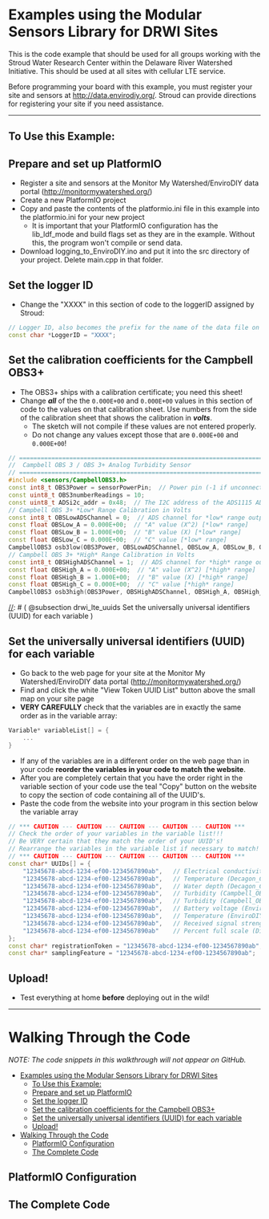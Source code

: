 [//]: # ( @page example_drwi_lte DRWI CitSci LTE Sites )
# Examples using the Modular Sensors Library for DRWI Sites

This is the code example that should be used for all groups working with the Stroud Water Research Center within the Delaware River Watershed Initiative.
This should be used at all sites with cellular LTE service.

Before programming your board with this example, you must register your site and sensors at http://data.envirodiy.org/.
Stroud can provide directions for registering your site if you need assistance.

_______

[//]: # ( @section drwi_lte_using To Use this Example: )
## To Use this Example:

[//]: # ( @subsection drwi_lte_pio Prepare and set up PlatformIO )
## Prepare and set up PlatformIO
- Register a site and sensors at the Monitor My Watershed/EnviroDIY data portal (http://monitormywatershed.org/)
- Create a new PlatformIO project
- Copy and paste the contents of the platformio.ini file in this example into the platformio.ini for your new project
    - It is important that your PlatformIO configuration has the lib_ldf_mode and build flags set as they are in the example.
Without this, the program won't compile or send data.
- Download logging_to_EnviroDIY.ino and put it into the src directory of your project.
Delete main.cpp in that folder.

[//]: # ( @subsection drwi_lte_logger_id Set the logger ID )
## Set the logger ID
- Change the "XXXX" in this section of code to the loggerID assigned by Stroud:

```cpp
// Logger ID, also becomes the prefix for the name of the data file on SD card
const char *LoggerID = "XXXX";
```

[//]: # ( @subsection drwi_lte_obs3_calibration Set the calibration coefficients for the Campbell OBS3+ )
## Set the calibration coefficients for the Campbell OBS3+
- The OBS3+ ships with a calibration certificate; you need this sheet!
- Change _**all**_ of the the `0.000E+00` and `0.000E+00` values in this section of code to the values on that calibration sheet.
Use numbers from the side of the calibration sheet that shows the calibration in _**volts**_.
    - The sketch will not compile if these values are not entered properly.
    - Do not change any values except those that are `0.000E+00` and `0.000E+00`!

```cpp
// ==========================================================================
//  Campbell OBS 3 / OBS 3+ Analog Turbidity Sensor
// ==========================================================================
#include <sensors/CampbellOBS3.h>
const int8_t OBS3Power = sensorPowerPin;  // Power pin (-1 if unconnected)
const uint8_t OBS3numberReadings = 10;
const uint8_t ADSi2c_addr = 0x48;  // The I2C address of the ADS1115 ADC
// Campbell OBS 3+ *Low* Range Calibration in Volts
const int8_t OBSLowADSChannel = 0;  // ADS channel for *low* range output
const float OBSLow_A = 0.000E+00;  // "A" value (X^2) [*low* range]
const float OBSLow_B = 1.000E+00;  // "B" value (X) [*low* range]
const float OBSLow_C = 0.000E+00;  // "C" value [*low* range]
CampbellOBS3 osb3low(OBS3Power, OBSLowADSChannel, OBSLow_A, OBSLow_B, OBSLow_C, ADSi2c_addr, OBS3numberReadings);
// Campbell OBS 3+ *High* Range Calibration in Volts
const int8_t OBSHighADSChannel = 1;  // ADS channel for *high* range output
const float OBSHigh_A = 0.000E+00;  // "A" value (X^2) [*high* range]
const float OBSHigh_B = 1.000E+00;  // "B" value (X) [*high* range]
const float OBSHigh_C = 0.000E+00;  // "C" value [*high* range]
CampbellOBS3 osb3high(OBS3Power, OBSHighADSChannel, OBSHigh_A, OBSHigh_B, OBSHigh_C, ADSi2c_addr, OBS3numberReadings);
```

[//]: # ( @subsection drwi_lte_uuids Set the universally universal identifiers (UUID) for each variable )
## Set the universally universal identifiers (UUID) for each variable
- Go back to the web page for your site at the Monitor My Watershed/EnviroDIY data portal (http://monitormywatershed.org/)
- Find and click the white "View Token UUID List" button above the small map on your site page
- **VERY CAREFULLY** check that the variables are in exactly the same order as in the variable array:

```cpp
Variable* variableList[] = {
    ...
}
```

- If any of the variables are in a different order on the web page than in your code **reorder the variables in your code to match the website**.
- After you are completely certain that you have the order right in the variable section of your code use the teal "Copy" button on the website to copy the section of code containing all of the UUID's.
- Paste the code from the website into your program in this section below the variable array

```cpp
// *** CAUTION --- CAUTION --- CAUTION --- CAUTION --- CAUTION ***
// Check the order of your variables in the variable list!!!
// Be VERY certain that they match the order of your UUID's!
// Rearrange the variables in the variable list if necessary to match!
// *** CAUTION --- CAUTION --- CAUTION --- CAUTION --- CAUTION ***
const char* UUIDs[] = {
    "12345678-abcd-1234-ef00-1234567890ab",   // Electrical conductivity (Decagon_CTD-10_Cond)
    "12345678-abcd-1234-ef00-1234567890ab",   // Temperature (Decagon_CTD-10_Temp)
    "12345678-abcd-1234-ef00-1234567890ab",   // Water depth (Decagon_CTD-10_Depth)
    "12345678-abcd-1234-ef00-1234567890ab",   // Turbidity (Campbell_OBS3_Turb)
    "12345678-abcd-1234-ef00-1234567890ab",   // Turbidity (Campbell_OBS3_Turb)
    "12345678-abcd-1234-ef00-1234567890ab",   // Battery voltage (EnviroDIY_Mayfly_Batt)
    "12345678-abcd-1234-ef00-1234567890ab",   // Temperature (EnviroDIY_Mayfly_Temp)
    "12345678-abcd-1234-ef00-1234567890ab",   // Received signal strength indication (Digi_Cellular_RSSI)
    "12345678-abcd-1234-ef00-1234567890ab"    // Percent full scale (Digi_Cellular_SignalPercent)
};
const char* registrationToken = "12345678-abcd-1234-ef00-1234567890ab";  // Device registration token
const char* samplingFeature = "12345678-abcd-1234-ef00-1234567890ab";  // Sampling feature UUID

```

[//]: # ( @subsection drwi_lte_upload Upload! )
## Upload!
- Test everything at home **before** deploying out in the wild!

_______

[//]: # ( @section example_drwi_lte_walk Walking Through the Code )
# Walking Through the Code

_NOTE:  The code snippets in this walkthrough will not appear on GitHub._

[//]: # ( @tableofcontents )

[//]: # ( Start GitHub Only )
- [Examples using the Modular Sensors Library for DRWI Sites](#examples-using-the-modular-sensors-library-for-drwi-sites)
  - [To Use this Example:](#to-use-this-example)
  - [Prepare and set up PlatformIO](#prepare-and-set-up-platformio)
  - [Set the logger ID](#set-the-logger-id)
  - [Set the calibration coefficients for the Campbell OBS3+](#set-the-calibration-coefficients-for-the-campbell-obs3)
  - [Set the universally universal identifiers (UUID) for each variable](#set-the-universally-universal-identifiers-uuid-for-each-variable)
  - [Upload!](#upload)
- [Walking Through the Code](#walking-through-the-code)
  - [PlatformIO Configuration](#platformio-configuration)
  - [The Complete Code](#the-complete-code)

[//]: # ( End GitHub Only )


[//]: # ( @section example_drwi_lte_pio PlatformIO Configuration )
## PlatformIO Configuration

[//]: # ( @include{lineno} DRWI_LTE/platformio.ini )

[//]: # ( @section example_drwi_lte_code The Complete Code )
## The Complete Code
